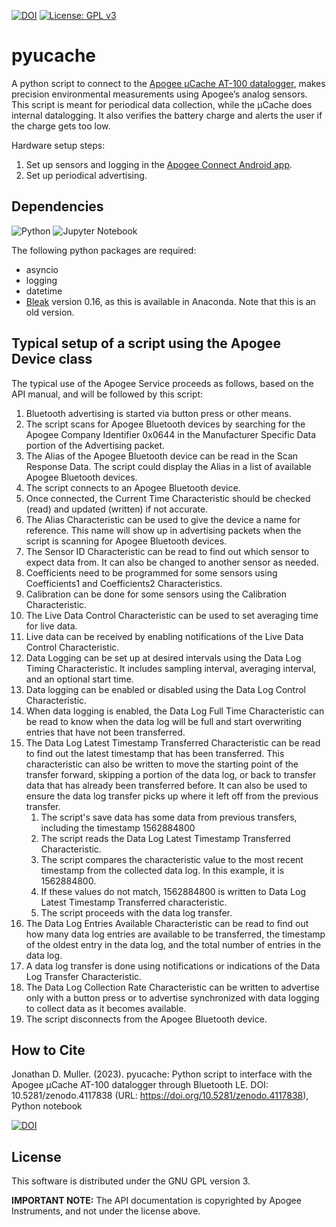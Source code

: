 [![DOI](https://zenodo.org/badge/DOI/10.5281/zenodo.4117838.svg)](https://doi.org/10.5281/zenodo.4117838)
[![License: GPL v3](https://img.shields.io/badge/License-GPLv3-blue.svg)](https://www.gnu.org/licenses/gpl-3.0)

# pyucache

A python script to connect to the [Apogee μCache AT-100 datalogger](https://www.apogeeinstruments.com/microcache-bluetooth-micro-logger/), makes precision environmental measurements using Apogee’s analog sensors. This script is meant for periodical data collection, while the μCache does internal datalogging. It also verifies the battery charge and alerts the user if the charge gets too low.

Hardware setup steps:
1. Set up sensors and logging in the [Apogee Connect Android app](https://play.google.com/store/apps/details?id=com.apogeeinstruments.apogeeconnect).
2. Set up periodical advertising.

## Dependencies

![Python](https://img.shields.io/badge/python-3670A0?style=for-the-badge&logo=python&logoColor=ffdd54)
![Jupyter Notebook](https://img.shields.io/badge/jupyter-%23FA0F00.svg?style=for-the-badge&logo=jupyter&logoColor=white)
<!--![Pandas](https://img.shields.io/badge/pandas-%23150458.svg?style=for-the-badge&logo=pandas&logoColor=white)
![NumPy](https://img.shields.io/badge/numpy-%23013243.svg?style=for-the-badge&logo=numpy&logoColor=white)-->

The following python packages are required:

<!--  - Pandas-->
<!--  - Numpy-->
  - asyncio
  - logging
  - datetime
  - [Bleak](https://github.com/hbldh/bleak) version 0.16, as this is available in Anaconda. Note that this is an old version.


## Typical setup of a script using the Apogee Device class

The typical use of the Apogee Service proceeds as follows, based on the API manual, and will be followed by this script:

1. Bluetooth advertising is started via button press or other means.
2. The script scans for Apogee Bluetooth devices by searching for the Apogee Company Identifier 0x0644 in the Manufacturer Specific Data portion of the Advertising packet.
3. The Alias of the Apogee Bluetooth device can be read in the Scan Response Data. The script could display the Alias in a list of available Apogee Bluetooth devices.
4. The script connects to an Apogee Bluetooth device.
5. Once connected, the Current Time Characteristic should be checked (read) and updated (written) if not accurate.
6. The Alias Characteristic can be used to give the device a name for reference. This name will show up in advertising packets when the script is scanning for Apogee Bluetooth devices.
7. The Sensor ID Characteristic can be read to find out which sensor to expect data from. It can also be changed to another sensor as needed.
8. Coefficients need to be programmed for some sensors using Coefficients1 and Coefficients2 Characteristics.
9. Calibration can be done for some sensors using the Calibration Characteristic.
10. The Live Data Control Characteristic can be used to set averaging time for live data.
11. Live data can be received by enabling notifications of the Live Data Control Characteristic.
12. Data Logging can be set up at desired intervals using the Data Log Timing Characteristic. It includes sampling interval, averaging interval, and an optional start time.
13. Data logging can be enabled or disabled using the Data Log Control Characteristic.
14. When data logging is enabled, the Data Log Full Time Characteristic can be read to know when the data log will be full and start overwriting entries that have not been transferred.
15. The Data Log Latest Timestamp Transferred Characteristic can be read to find out the latest timestamp that has been transferred. This characteristic can also be written to move the starting point of the transfer forward, skipping a portion of the data log, or back to transfer data that has already been transferred before. It can also be used to ensure the data log transfer picks up where it left off from the previous transfer.
    1. The script's save data has some data from previous transfers, including the timestamp 1562884800
    2. The script reads the Data Log Latest Timestamp Transferred Characteristic.
    3. The script compares the characteristic value to the most recent timestamp from the collected data log. In this example, it is 1562884800.
    4. If these values do not match, 1562884800 is written to Data Log Latest Timestamp Transferred characteristic.
    5. The script proceeds with the data log transfer.
16. The Data Log Entries Available Characteristic can be read to find out how many data log entries are available to be transferred, the timestamp of the oldest entry in the data log, and the total number of entries in the data log.
17. A data log transfer is done using notifications or indications of the Data Log Transfer Characteristic.
18. The Data Log Collection Rate Characteristic can be written to advertise only with a button press or to advertise synchronized with data logging to collect data as it becomes available.
19. The script disconnects from the Apogee Bluetooth device.


## How to Cite

Jonathan D. Muller. (2023). pyucache: Python script to interface with the Apogee μCache AT-100 datalogger through Bluetooth LE. DOI: 10.5281/zenodo.4117838  (URL:
<https://doi.org/10.5281/zenodo.4117838>), Python notebook

[![DOI](https://zenodo.org/badge/DOI/10.5281/zenodo.4117838.svg)](https://doi.org/10.5281/zenodo.4117838)

## License

This software is distributed under the GNU GPL version 3.

**IMPORTANT NOTE:** The API documentation is copyrighted by Apogee Instruments, and not under the license above.

